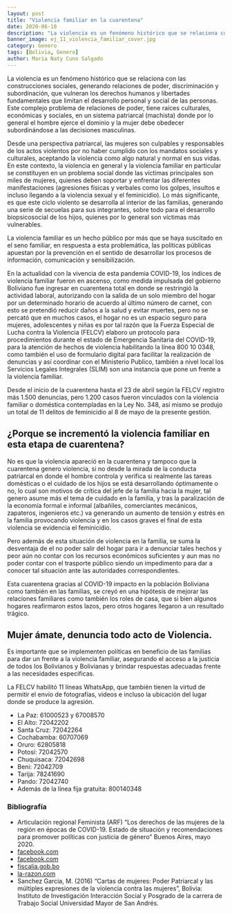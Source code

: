 ```yaml
---
layout: post
title: "Violencia familiar en la cuarentena"
date: 2020-06-10
description: "La violencia es un fenómeno histórico que se relaciona con las construcciones sociales, generando relaciones de poder, discriminaci..."
banner_image: ej_11_violencia_familiar_cover.jpg
category: Genero
tags: [Bolivia, Genero]
author: Maria Naty Cuno Salgado
---
```


La violencia es un fenómeno histórico que se relaciona con las construcciones sociales, generando relaciones de poder, discriminación y subordinación, que vulneran los derechos humanos y libertades fundamentales que limitan el desarrollo personal y social de las personas. Este complejo problema de relaciones de poder, tiene raíces culturales, económicas y sociales, en un sistema patriarcal (machista) donde por lo general el hombre ejerce el dominio y la mujer debe obedecer subordinándose a las decisiones masculinas.

Desde una perspectiva patriarcal, las mujeres son culpables y responsables de los actos violentos por no haber cumplido con los mandatos sociales y culturales, aceptando la violencia como algo natural y normal en sus vidas. En este contexto, la violencia en general y la violencia familiar en particular se constituyen en un problema social donde las víctimas principales son miles de mujeres, quienes deben soportar y enfrentar las diferentes manifestaciones (agresiones físicas y verbales como los golpes, insultos e incluso llegando a la violencia sexual y el feminicidio). Lo más significante, es que este ciclo violento se desarrolla al interior de las familias, generando una serie de secuelas para sus integrantes, sobre todo para el desarrollo biopsicosocial de los hijos, quienes por lo general son víctimas más vulnerables.

La violencia familiar es un hecho público por más que se haya suscitado en el seno familiar, en respuesta a esta problemática, las políticas públicas apuestan por la prevención en el sentido de desarrollar los procesos de información, comunicación y sensibilización.

En la actualidad con la vivencia de esta pandemia COVID-19, los índices de violencia familiar fueron en ascenso, como medida impulsada del gobierno Boliviano fue ingresar en cuarentena total en donde se restringió la actividad laboral, autorizando con la salida de un solo miembro del hogar por un determinado horario de acuerdo al último número de carnet,  con esto se pretendió reducir daños a la salud y evitar muertes, pero no se percató que en muchos casos, el hogar no es un espacio seguro para mujeres, adolescentes y niñas es por tal razón que la Fuerza Especial de Lucha contra la Violencia (FELCV) elaboro un protocolo para procedimientos durante el estado de Emergencia Sanitaria del COVID-19, para la atención de hechos de violencia habilitando la línea 800 10 0348, como también el uso de formulario digital para facilitar la  realización de denuncias y así coordinar con el Ministerio Publico, también a  nivel local los Servicios Legales Integrales (SLIM) son una instancia que pone un frente a la violencia familiar.

Desde el inicio de la cuarentena hasta el 23 de abril según la FELCV registro más 1.500 denuncias, pero 1.200 casos fueron vinculados con la violencia familiar o doméstica contempladas en la Ley No. 348, así mismo se produjo un total de 11 delitos de feminicidio al 8 de mayo de la presente gestión.

## ¿Porque se incrementó la violencia familiar en esta etapa de cuarentena?
No es que la violencia apareció en la cuarentena  y tampoco  que la cuarentena genero violencia, si no desde la mirada de la conducta patriarcal en donde el hombre controla y verifica si realmente las tareas domésticas o el cuidado de los hijos se está desarrollando óptimamente o no, lo cual son motivos  de crítica del jefe de la familia hacia la mujer, tal genero asume más el tema de cuidado en la familia, y tras la paralización de  la economía formal e informal (albañiles, comerciantes mecánicos, zapateros, ingenieros etc.) va generando un aumento de tensión y estrés en la familia provocando violencia y en los casos graves  el final de esta violencia se evidencia  el feminicidio.

Pero además de esta situación de violencia en la familia, se suma la desventaja de el no poder salir del hogar para ir a denunciar  tales hechos y peor aún no contar con los recursos económicos suficientes y aun mas no poder contar con el trasporte público siendo un impedimento para dar a conocer tal situación ante las autoridades correspondientes.

Esta cuarentena  gracias al COVID-19 impacto en la población Boliviana como también en las familias, se creyó en una hipótesis de mejorar las relaciones familiares como también los roles de casa, que si bien algunos hogares reafirmaron estos lazos, pero otros hogares llegaron  a un resultado trágico.

## Mujer ámate, denuncia todo acto de Violencia.
Es importante que se implementen políticas en beneficio de las familias para dar un frente a la violencia familiar, asegurando el acceso a la justicia de todos los  Bolivianos y Bolivianas  y brindar respuestas adecuadas frente a las necesidades específicas.

La FELCV habilitó 11 líneas WhatsApp, que también tienen la virtud de permitir el envío de fotografías, videos e incluso la ubicación del lugar donde se produce la agresión.
- La Paz: 61000523 y 67008570
- El Alto: 72042202
- Santa Cruz: 72042264
- Cochabamba: 60707069
- Oruro: 62805818
- Potosí: 72042570
- Chuquisaca: 72042698
- Beni: 72042709
- Tarija: 78241690
- Pando: 72042740
- Además de la línea fija gratuita: 800140348


### Bibliografía 
- Articulación regional Feminista (ARF) “Los derechos de las mujeres de la región en épocas de COVID-19. Estado de situación y recomendaciones para promover políticas con justicia de género” Buenos Aires, mayo 2020. 
- <a href="https://www.facebook.com/192543376323/videos/596086761013482">facebook.com</a>
- <a href="https://www.facebook.com/192543376323/videos/639389209945521">facebook.com</a>
- <a href="https://www.fiscalia.gob.bo/index.php/3376-durante-la-cuarentena-los-delitos-de-violencia-de-genero-persisten-a-nivel-nacional">fiscalia.gob.bo</a>
- <a href="https://www.la-razon.com/sociedad/2020/04/07/la-felcv-habilita-11-lineas-whatsapp-para-denuncias-de-violencia/">la-razon.com</a>
- Sanchez Garcia, M. (2016) “Cartas de mujeres: Poder Patriarcal y las múltiples expresiones de la violencia contra las mujeres”, Bolivia: Instituto de Investigación Interacción Social y Posgrado  de la carrera de Trabajo Social Universidad Mayor de San Andrés.
